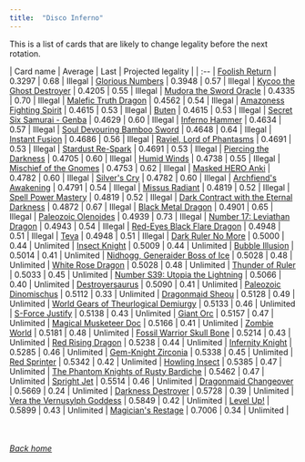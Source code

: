 ```yaml
---
title:  "Disco Inferno"
---
```


This is a list of cards that are likely to change legality before the next rotation.

| Card name | Average | Last | Projected legality |
| :-- |
[Foolish Return](https://db.ygoprodeck.com/card/?search=Foolish%20Return) | 0.3297 | 0.68 | Illegal |
[Glorious Numbers](https://db.ygoprodeck.com/card/?search=Glorious%20Numbers) | 0.3948 | 0.57 | Illegal |
[Kycoo the Ghost Destroyer](https://db.ygoprodeck.com/card/?search=Kycoo%20the%20Ghost%20Destroyer) | 0.4205 | 0.55 | Illegal |
[Mudora the Sword Oracle](https://db.ygoprodeck.com/card/?search=Mudora%20the%20Sword%20Oracle) | 0.4335 | 0.70 | Illegal |
[Malefic Truth Dragon](https://db.ygoprodeck.com/card/?search=Malefic%20Truth%20Dragon) | 0.4562 | 0.54 | Illegal |
[Amazoness Fighting Spirit](https://db.ygoprodeck.com/card/?search=Amazoness%20Fighting%20Spirit) | 0.4615 | 0.53 | Illegal |
[Buten](https://db.ygoprodeck.com/card/?search=Buten) | 0.4615 | 0.53 | Illegal |
[Secret Six Samurai - Genba](https://db.ygoprodeck.com/card/?search=Secret%20Six%20Samurai%20-%20Genba) | 0.4629 | 0.60 | Illegal |
[Inferno Hammer](https://db.ygoprodeck.com/card/?search=Inferno%20Hammer) | 0.4634 | 0.57 | Illegal |
[Soul Devouring Bamboo Sword](https://db.ygoprodeck.com/card/?search=Soul%20Devouring%20Bamboo%20Sword) | 0.4648 | 0.64 | Illegal |
[Instant Fusion](https://db.ygoprodeck.com/card/?search=Instant%20Fusion) | 0.4686 | 0.56 | Illegal |
[Raviel, Lord of Phantasms](https://db.ygoprodeck.com/card/?search=Raviel,%20Lord%20of%20Phantasms) | 0.4691 | 0.53 | Illegal |
[Stardust Re-Spark](https://db.ygoprodeck.com/card/?search=Stardust%20Re-Spark) | 0.4691 | 0.53 | Illegal |
[Piercing the Darkness](https://db.ygoprodeck.com/card/?search=Piercing%20the%20Darkness) | 0.4705 | 0.60 | Illegal |
[Humid Winds](https://db.ygoprodeck.com/card/?search=Humid%20Winds) | 0.4738 | 0.55 | Illegal |
[Mischief of the Gnomes](https://db.ygoprodeck.com/card/?search=Mischief%20of%20the%20Gnomes) | 0.4753 | 0.62 | Illegal |
[Masked HERO Anki](https://db.ygoprodeck.com/card/?search=Masked%20HERO%20Anki) | 0.4782 | 0.60 | Illegal |
[Silver's Cry](https://db.ygoprodeck.com/card/?search=Silver's%20Cry) | 0.4782 | 0.60 | Illegal |
[Archfiend's Awakening](https://db.ygoprodeck.com/card/?search=Archfiend's%20Awakening) | 0.4791 | 0.54 | Illegal |
[Missus Radiant](https://db.ygoprodeck.com/card/?search=Missus%20Radiant) | 0.4819 | 0.52 | Illegal |
[Spell Power Mastery](https://db.ygoprodeck.com/card/?search=Spell%20Power%20Mastery) | 0.4819 | 0.52 | Illegal |
[Dark Contract with the Eternal Darkness](https://db.ygoprodeck.com/card/?search=Dark%20Contract%20with%20the%20Eternal%20Darkness) | 0.4872 | 0.67 | Illegal |
[Black Metal Dragon](https://db.ygoprodeck.com/card/?search=Black%20Metal%20Dragon) | 0.4901 | 0.65 | Illegal |
[Paleozoic Olenoides](https://db.ygoprodeck.com/card/?search=Paleozoic%20Olenoides) | 0.4939 | 0.73 | Illegal |
[Number 17: Leviathan Dragon](https://db.ygoprodeck.com/card/?search=Number%2017:%20Leviathan%20Dragon) | 0.4943 | 0.54 | Illegal |
[Red-Eyes Black Flare Dragon](https://db.ygoprodeck.com/card/?search=Red-Eyes%20Black%20Flare%20Dragon) | 0.4948 | 0.51 | Illegal |
[Teva](https://db.ygoprodeck.com/card/?search=Teva) | 0.4948 | 0.51 | Illegal |
[Dark Ruler No More](https://db.ygoprodeck.com/card/?search=Dark%20Ruler%20No%20More) | 0.5000 | 0.44 | Unlimited |
[Insect Knight](https://db.ygoprodeck.com/card/?search=Insect%20Knight) | 0.5009 | 0.44 | Unlimited |
[Bubble Illusion](https://db.ygoprodeck.com/card/?search=Bubble%20Illusion) | 0.5014 | 0.41 | Unlimited |
[Nidhogg, Generaider Boss of Ice](https://db.ygoprodeck.com/card/?search=Nidhogg,%20Generaider%20Boss%20of%20Ice) | 0.5028 | 0.48 | Unlimited |
[White Rose Dragon](https://db.ygoprodeck.com/card/?search=White%20Rose%20Dragon) | 0.5028 | 0.48 | Unlimited |
[Thunder of Ruler](https://db.ygoprodeck.com/card/?search=Thunder%20of%20Ruler) | 0.5033 | 0.45 | Unlimited |
[Number S39: Utopia the Lightning](https://db.ygoprodeck.com/card/?search=Number%20S39:%20Utopia%20the%20Lightning) | 0.5066 | 0.40 | Unlimited |
[Destroyersaurus](https://db.ygoprodeck.com/card/?search=Destroyersaurus) | 0.5090 | 0.41 | Unlimited |
[Paleozoic Dinomischus](https://db.ygoprodeck.com/card/?search=Paleozoic%20Dinomischus) | 0.5112 | 0.33 | Unlimited |
[Dragonmaid Sheou](https://db.ygoprodeck.com/card/?search=Dragonmaid%20Sheou) | 0.5128 | 0.49 | Unlimited |
[World Gears of Theurlogical Demiurgy](https://db.ygoprodeck.com/card/?search=World%20Gears%20of%20Theurlogical%20Demiurgy) | 0.5133 | 0.46 | Unlimited |
[S-Force Justify](https://db.ygoprodeck.com/card/?search=S-Force%20Justify) | 0.5138 | 0.43 | Unlimited |
[Giant Orc](https://db.ygoprodeck.com/card/?search=Giant%20Orc) | 0.5157 | 0.47 | Unlimited |
[Magical Musketeer Doc](https://db.ygoprodeck.com/card/?search=Magical%20Musketeer%20Doc) | 0.5166 | 0.41 | Unlimited |
[Zombie World](https://db.ygoprodeck.com/card/?search=Zombie%20World) | 0.5181 | 0.48 | Unlimited |
[Fossil Warrior Skull Bone](https://db.ygoprodeck.com/card/?search=Fossil%20Warrior%20Skull%20Bone) | 0.5214 | 0.43 | Unlimited |
[Red Rising Dragon](https://db.ygoprodeck.com/card/?search=Red%20Rising%20Dragon) | 0.5238 | 0.44 | Unlimited |
[Infernity Knight](https://db.ygoprodeck.com/card/?search=Infernity%20Knight) | 0.5285 | 0.46 | Unlimited |
[Gem-Knight Zirconia](https://db.ygoprodeck.com/card/?search=Gem-Knight%20Zirconia) | 0.5338 | 0.45 | Unlimited |
[Red Sprinter](https://db.ygoprodeck.com/card/?search=Red%20Sprinter) | 0.5342 | 0.42 | Unlimited |
[Howling Insect](https://db.ygoprodeck.com/card/?search=Howling%20Insect) | 0.5385 | 0.47 | Unlimited |
[The Phantom Knights of Rusty Bardiche](https://db.ygoprodeck.com/card/?search=The%20Phantom%20Knights%20of%20Rusty%20Bardiche) | 0.5462 | 0.47 | Unlimited |
[Spright Jet](https://db.ygoprodeck.com/card/?search=Spright%20Jet) | 0.5514 | 0.46 | Unlimited |
[Dragonmaid Changeover](https://db.ygoprodeck.com/card/?search=Dragonmaid%20Changeover) | 0.5669 | 0.24 | Unlimited |
[Darkness Destroyer](https://db.ygoprodeck.com/card/?search=Darkness%20Destroyer) | 0.5728 | 0.39 | Unlimited |
[Vera the Vernusylph Goddess](https://db.ygoprodeck.com/card/?search=Vera%20the%20Vernusylph%20Goddess) | 0.5849 | 0.42 | Unlimited |
[Level Up!](https://db.ygoprodeck.com/card/?search=Level%20Up!) | 0.5899 | 0.43 | Unlimited |
[Magician's Restage](https://db.ygoprodeck.com/card/?search=Magician's%20Restage) | 0.7006 | 0.34 | Unlimited |

<br>

###### [Back home](index)